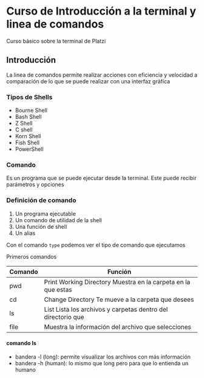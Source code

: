 # Curso de Introducción a la terminal y linea de comandos

Curso básico sobre la terminal de Platzi

## Introducción

La linea de comandos permite realizar acciones con eficiencia y velocidad a comparación de lo que se puede realizar con una interfaz gráfica

### Tipos de Shells

- Bourne Shell
- Bash Shell
- Z Shell
- C shell
- Korn Shell
- Fish Shell
- PowerShell

### Comando

Es un programa que se puede ejecutar desde la terminal. Este puede recibir parámetros y opciones

### Definición de comando
1. Un programa ejecutable
2. Un comando de utilidad de la shell
3. Una función de shell
4. Un alias

Con el comando `type` podemos ver el tipo de comando que ejecutamos

Primeros comandos

|Comando     |Función|
|------------|-------|
|pwd         |Print Working Directory Muestra en la carpeta en la que estas |
|cd          |Change Directory Te mueve a la carpeta que desees             |
|ls          |List Lista los archivos y carpetas dentro del directorio que  |selecciones
|file        |Muestra la información del archivo que selecciones            |

#### comando ls

- bandera -l (long): permite visualizar los archivos con más información
- bandera -h (human): lo mismo que long pero para que lo entienda un humano

